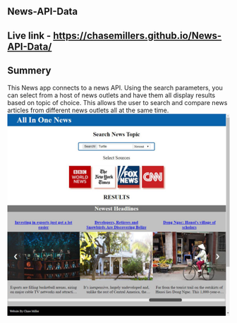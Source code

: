 ## News-API-Data
## Live link - https://chasemillers.github.io/News-API-Data/
## Summery
This News app connects to a news API. Using the search parameters, you can select from a host of news outlets and have them all display results based on topic of choice. This allows the user to search and compare news articles from different news outlets all at the same time.
![](photos/news-front.png)

